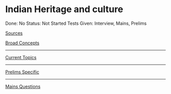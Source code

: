 # Indian Heritage and culture

Done: No
Status: Not Started
Tests Given: Interview, Mains, Prelims

[Sources](Indian%20Heritage%20and%20culture%207288609ce393433c990b2e3c26c0375a/Sources%20a587f5f8b175490cae27184c99c9e919.csv)

[Broad Concepts](Indian%20Heritage%20and%20culture%207288609ce393433c990b2e3c26c0375a/Broad%20Concepts%204ff8b0a0d30a44328f6ea28f15a39f89.csv)

---

[Current Topics](Indian%20Heritage%20and%20culture%207288609ce393433c990b2e3c26c0375a/Current%20Topics%208d19bef9b4484852a5040cc74e9f1e84.csv)

---

[Prelims Specific ](Indian%20Heritage%20and%20culture%207288609ce393433c990b2e3c26c0375a/Prelims%20Specific%2011f28595b93b446ea82c8ab8035f785e.csv)

---

[Mains Questions](Indian%20Heritage%20and%20culture%207288609ce393433c990b2e3c26c0375a/Mains%20Questions%2053e4ce1a7f1b4cb59a50abd1568e0073.csv)
